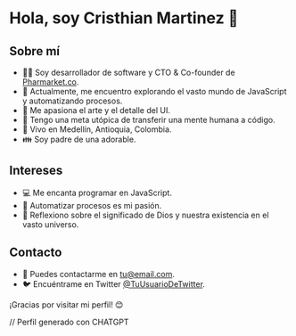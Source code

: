 # Hola, soy Cristhian Martinez 👋

## Sobre mí
- 👨‍💻 Soy desarrollador de software y CTO & Co-founder de [Pharmarket.co](https://pharmarket.co).
- 🌱 Actualmente, me encuentro explorando el vasto mundo de JavaScript y automatizando procesos.
- 🎨 Me apasiona el arte y el detalle del UI.
- 🤖 Tengo una meta utópica de transferir una mente humana a código.
- 🏡 Vivo en Medellín, Antioquia, Colombia.
- 👪 Soy padre de una adorable.

## Intereses
- 💻 Me encanta programar en JavaScript.
- 🚀 Automatizar procesos es mi pasión.
- 🌌 Reflexiono sobre el significado de Dios y nuestra existencia en el vasto universo.

## Contacto
- 📧 Puedes contactarme en [tu@email.com](cristhian@pharmarket.co).
- 🐦 Encuéntrame en Twitter [@TuUsuarioDeTwitter](https://twitter.com/untintoconpan).

¡Gracias por visitar mi perfil! 😊

// Perfil generado con CHATGPT
